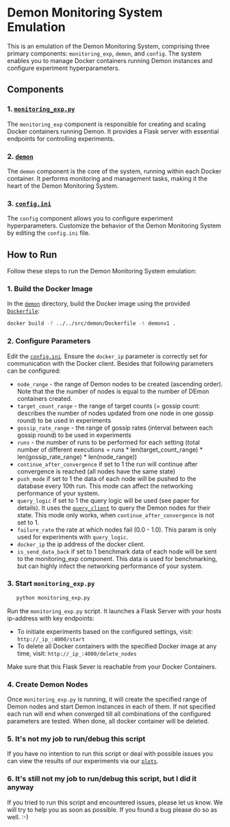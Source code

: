 # Demon Monitoring System Emulation

This is an emulation of the Demon Monitoring System, comprising three primary components: `monitoring_exp`, `demon`, and `config`. The system enables you to manage Docker containers running Demon instances and configure experiment hyperparameters.

## Components

### 1. [`monitoring_exp.py`](./monitoring_exp.py)

The `monitoring_exp` component is responsible for creating and scaling Docker containers running Demon. It provides a Flask server with essential endpoints for controlling experiments.

### 2. [`demon`](../../src/demon)

The `demon` component is the core of the system, running within each Docker container. It performs monitoring and management tasks, making it the heart of the Demon Monitoring System.

### 3. [`config.ini`](../config.ini)

The `config` component allows you to configure experiment hyperparameters. Customize the behavior of the Demon Monitoring System by editing the `config.ini` file.

## How to Run

Follow these steps to run the Demon Monitoring System emulation:

### 1. Build the Docker Image

In the [`demon`](../../src/demon) directory, build the Docker image using the provided [`Dockerfile`](../../src/demon/Dockerfile):
    
   ```bash
docker build -f ../../src/demon/Dockerfile -t demonv1 .
```

### 2. Configure Parameters

Edit the [`config.ini`](../config.ini). Ensure the `docker_ip` parameter is correctly set for communication with the Docker client. Besides that following parameters can be configured:
- `node_range` - the range of Demon nodes to be created (ascending order). Note that the the number of nodes is equal to the number of DEmon containers created.
- `target_count_range` - the range of target counts (= gossip count: describes the number of nodes updated from one node in one gossip round) to be used in experiments
- `gossip_rate_range` - the range of gossip rates (interval between each gossip round) to be used in experiments
- `runs` - the number of runs to be performed for each setting (total number of different executions = runs * len(target_count_range) * len(gossip_rate_range) * len(node_range))
- `continue_after_convergence` if set to 1 the run will continue after convergence is reached (all nodes have the same state)
- `push_mode` if set to 1 the data of each node will be pushed to the database every 10th run. This mode can affect the networking performance of your system.
- `query_logic` if set to 1 the query logic will be used (see paper for details). It uses the [`query_client`](../../src/query_client.py) to query the Demon nodes for their state. This mode only works, when `continue_after_convergence` is not set to 1.
- `failure_rate` the rate at which nodes fail (0.0 - 1.0). This param is only used for experiments with `query_logic`.
- `docker_ip` the ip address of the docker client.
- `is_send_data_back` if set to 1 benchmark data of each node will be sent to the monitoring_exp component. This data is used for benchmarking, but can highly infect the networking performance of your system.


### 3. Start `monitoring_exp.py`

```bash
   python monitoring_exp.py
```

Run the `monitoring_exp.py` script. It launches a Flask Server with your hosts ip-address with key endpoints:

- To initiate experiments based on the configured settings, visit: `http://_ip_:4000/start`
- To delete all Docker containers with the specified Docker image at any time, visit: `http://_ip_:4000/delete_nodes`

Make sure that this Flask Sever is reachable from your Docker Containers.

### 4. Create Demon Nodes

Once `monitoring_exp.py` is running, it will create the specified range of Demon nodes and start Demon instances in each of them. If not specified each run will end when converged till all combinations of the configured parameters are tested. When done, all docker container will be deleted. 


### 5. It's not my job to run/debug this script

If you have no intention to run this script or deal with possible issues you can view the results of our experiments via our [`plots`](./plots).

### 6. It's still not my job to run/debug this script, but I did it anyway

If you tried to run this script and encountered issues, please let us know. We will try to help you as soon as possible.
If you found a bug please do so as well. :-) 

